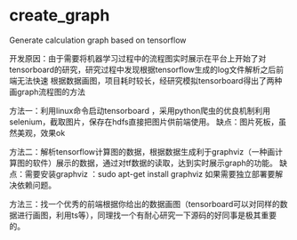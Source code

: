 # create_graph
Generate calculation graph based on tensorflow


开发原因：由于需要将机器学习过程中的流程图实时展示在平台上开始了对tensorboard的研究，研究过程中发现根据tensorflow生成的log文件解析之后前端无法快速
根据数据画图，项目耗时较长，经研究模拟tensorboard得出了两种画graph流程图的方法



方法一：利用linux命令启动tensorboard ，采用python爬虫的优良机制利用selenium，截取图片，保存在hdfs直接把图片供前端使用。
缺点：图片死板，虽然美观，效果ok


方法二：解析tensorflow计算图的数据，根据数据生成利于graphviz（一种画计算图的软件）展示的数据，通过对tf数据的读取，达到实时展示graph的功能。
缺点：需要安装graphviz  ：sudo apt-get install graphviz   如果需要独立部署要解决依赖问题。


方法三：找一个优秀的前端根据你给出的数据画图（tensorboard可以对同样的数据进行画图，利用ts等），同理找一个有耐心研究一下源码的好同事是极其重要的。
